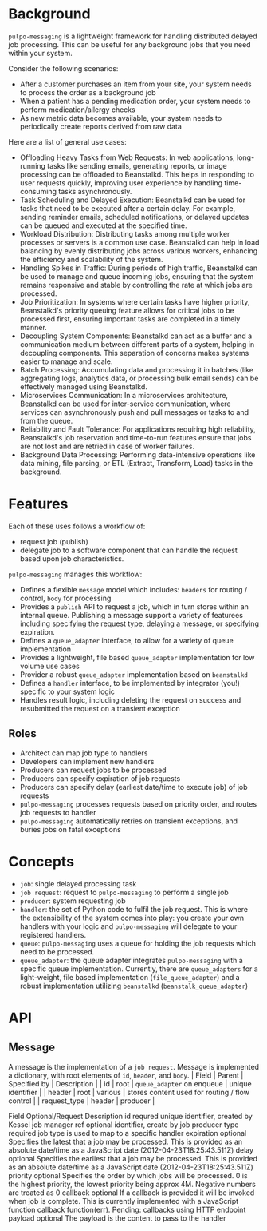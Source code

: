 # Background

`pulpo-messaging` is a lightweight framework for handling distributed delayed job processing. This can be useful for any background jobs that you need within your system.

Consider the following scenarios:
* After a customer purchases an item from your site, your system needs to process the order as a background job
* When a patient has a pending medication order, your system needs to perform medication/allergy checks
* As new metric data becomes available, your system needs to periodically create reports derived from raw data

Here are a list of general use cases:
* Offloading Heavy Tasks from Web Requests: In web applications, long-running tasks like sending emails, generating reports, or image processing can be offloaded to Beanstalkd. This helps in responding to user requests quickly, improving user experience by handling time-consuming tasks asynchronously.
* Task Scheduling and Delayed Execution: Beanstalkd can be used for tasks that need to be executed after a certain delay. For example, sending reminder emails, scheduled notifications, or delayed updates can be queued and executed at the specified time.
* Workload Distribution: Distributing tasks among multiple worker processes or servers is a common use case. Beanstalkd can help in load balancing by evenly distributing jobs across various workers, enhancing the efficiency and scalability of the system.
* Handling Spikes in Traffic: During periods of high traffic, Beanstalkd can be used to manage and queue incoming jobs, ensuring that the system remains responsive and stable by controlling the rate at which jobs are processed.
* Job Prioritization: In systems where certain tasks have higher priority, Beanstalkd's priority queuing feature allows for critical jobs to be processed first, ensuring important tasks are completed in a timely manner.
* Decoupling System Components: Beanstalkd can act as a buffer and a communication medium between different parts of a system, helping in decoupling components. This separation of concerns makes systems easier to manage and scale.
* Batch Processing: Accumulating data and processing it in batches (like aggregating logs, analytics data, or processing bulk email sends) can be effectively managed using Beanstalkd.
* Microservices Communication: In a microservices architecture, Beanstalkd can be used for inter-service communication, where services can asynchronously push and pull messages or tasks to and from the queue.
* Reliability and Fault Tolerance: For applications requiring high reliability, Beanstalkd's job reservation and time-to-run features ensure that jobs are not lost and are retried in case of worker failures.
* Background Data Processing: Performing data-intensive operations like data mining, file parsing, or ETL (Extract, Transform, Load) tasks in the background.


# Features
Each of these uses follows a workflow of: 
* request job (publish)
* delegate job to a software component that can handle the request based upon job characteristics. 

`pulpo-messaging` manages this workflow:
* Defines a flexible `message` model which includes: `headers` for routing / control, `body` for processing
* Provides a `publish` API to request a job, which in turn stores within an internal queue.  Publishing a message support a variety of featurees including specifying the request type, delaying a message, or specifying expiration.
* Defines a `queue_adapter` interface, to allow for a variety of queue implementation
* Provides a lightweight, file based `queue_adapter` implementation for low volume use cases
* Provider a robust `queue_adapter` implementation based on `beanstalkd`
* Defines a `handler` interface, to be implemented by integrator (you!) specific to your system logic
* Handles result logic, including deleting the request on success and resubmitted the request on a transient exception

## Roles
* Architect can map job type to handlers
* Developers can implement new handlers
* Producers can request jobs to be processed
* Producers can specify expiration of job requests
* Producers can specify delay (earliest date/time to execute job) of job requests
* `pulpo-messaging` processes requests based on priority order, and routes job requests to handler
* `pulpo-messaging` automatically retries on transient exceptions, and buries jobs on fatal exceptions

# Concepts
* `job`: single delayed processing task
* `job request`: request to `pulpo-messaging` to perform a single job
* `producer`: system requesting job
* `handler`: the set of Python code to fulfil the job request. This is where the extensibility of the system comes into play: you create your own handlers with your logic and `pulpo-messaging` will delegate to your registered handlers.
* `queue`: `pulpo-messaging` uses a queue for holding the job requests which need to be processed.
* `queue_adapter`: the queue adapter integrates `pulpo-messaging` with a specific queue implementation.  Currently, there are `queue_adapters` for a light-weight, file based implementation (`file_queue_adapter`) and a robust implementation utilizing `beanstalkd` (`beanstalk_queue_adapter`)

# API

## Message
A message is the implementation of a `job request`.  Message is implemented a dictionary, with root elements of `id`, `header`, and `body`.
| Field        | Parent | Specified by               | Description |
| id           | root   | `queue_adapter` on enqueue | unique identifier |
| header       | root   | various                    | stores content used for routing / flow control     |
| request_type | header | producer                   | 



Field	Optional/Request	Description
id	requred	unique identifier, created by Kessel job manager
ref	optional	identifier, create by job producer
type	required	job type is used to map to a specific handler
expiration	optional	Specifies the latest that a job may be processed. This is provided as an absolute date/time as a JavaScript date (2012-04-23T18:25:43.511Z)
delay	optional	Specifies the earliest that a job may be processed. This is provided as an absolute date/time as a JavaScript date (2012-04-23T18:25:43.511Z)
priority	optional	Specifies the order by which jobs will be processed. 0 is the highest priority, the lowest priority being approx 4M. Negative numbers are treated as 0
callback	optional	If a callback is provided it will be invoked when job is complete. This is currently implemented with a JavaScript function callback function(err). Pending: callbacks using HTTP endpoint
payload	optional	The payload is the content to pass to the handler

